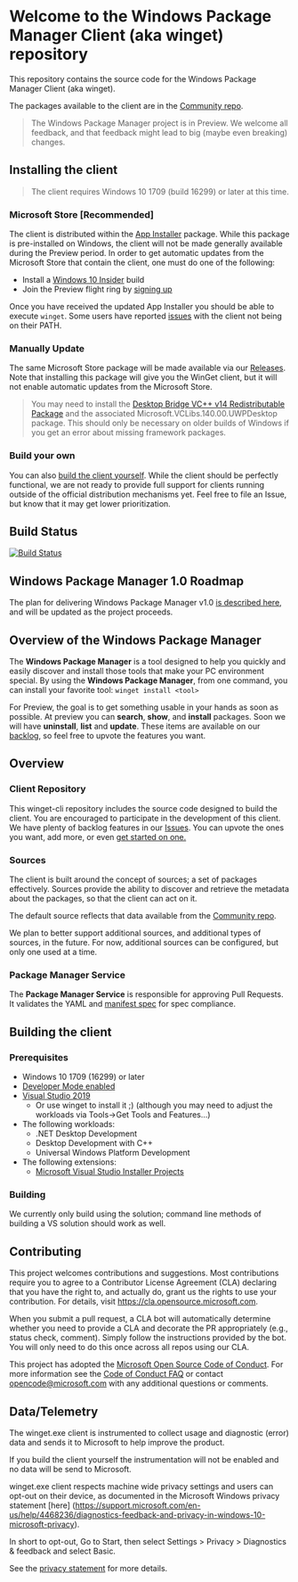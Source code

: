 # Welcome to the Windows Package Manager Client (aka winget) repository

This repository contains the source code for the Windows Package Manager Client (aka winget).

The packages available to the client are in the [Community repo](https://github.com/microsoft/winget-pkgs).

> The Windows Package Manager project is in Preview. We welcome all feedback, and that feedback might lead to big (maybe even breaking) changes.

## Installing the client

> The client requires Windows 10 1709 (build 16299) or later at this time.

### Microsoft Store [Recommended]

The client is distributed within the [App Installer](https://www.microsoft.com/en-us/p/app-installer/9nblggh4nns1) package. While this package is pre-installed on Windows, the client will not be made generally available during the Preview period. In order to get automatic updates from the Microsoft Store that contain the client, one must do one of the following:

* Install a [Windows 10 Insider](https://insider.windows.com/) build
* Join the Preview flight ring by [signing up](http://aka.ms/winget-InsiderProgram)

Once you have received the updated App Installer you should be able to execute `winget`. Some users have reported [issues](https://github.com/microsoft/winget-cli/issues/210) with the client not being on their PATH.

### Manually Update

The same Microsoft Store package will be made available via our [Releases](https://github.com/microsoft/winget-cli/releases). Note that installing this package will give you the WinGet client, but it will not enable automatic updates from the Microsoft Store.

> You may need to install the [Desktop Bridge VC++ v14 Redistributable Package](https://www.microsoft.com/en-us/download/details.aspx?id=53175) and the associated Microsoft.VCLibs.140.00.UWPDesktop package.
> This should only be necessary on older builds of Windows if you get an error about missing framework packages.

### Build your own

You can also [build the client yourself](#building-the-client). While the client should be perfectly functional, we are not ready to provide full support for clients running outside of the official distribution mechanisms yet. Feel free to file an Issue, but know that it may get lower prioritization.

## Build Status

[![Build Status](https://dev.azure.com/ms/winget-cli/_apis/build/status/microsoft.winget-cli?branchName=master)](https://dev.azure.com/ms/winget-cli/_build/latest?definitionId=344&branchName=master)

## Windows Package Manager 1.0 Roadmap
The plan for delivering Windows Package Manager v1.0 [is described here](doc/windows-package-manager-v1-roadmap.md), and will be updated as the project proceeds.

## Overview of the  Windows Package Manager
The **Windows Package Manager** is a tool designed to help you quickly and easily discover and install those tools that make your PC environment special.  By using the **Windows Package Manager**, from one command, you can install your favorite tool: 
```winget install <tool>```

For Preview, the goal is to get something usable in your hands as soon as possible. At preview you can **search**, **show**, and **install** packages.  Soon we will have **uninstall**, **list** and **update**.  These items are available on our [backlog](https://github.com/microsoft/winget-cli/issues), so feel free to upvote the features you want.

## Overview  

### Client Repository
This winget-cli repository includes the source code designed to build the client.  You are encouraged to participate in the development of this client. We have plenty of backlog features in our [Issues](https://github.com/microsoft/winget-cli/issues). You can upvote the ones you want, add more, or even [get started on one.](https://github.com/microsoft/winget-cli/projects/1)

### Sources
The client is built around the concept of sources; a set of packages effectively. Sources provide the ability to discover and retrieve the metadata about the packages, so that the client can act on it.

The default source reflects that data available from the [Community repo](https://github.com/microsoft/winget-pkgs).

We plan to better support additional sources, and additional types of sources, in the future. For now, additional sources can be configured, but only one used at a time.

### Package Manager Service 
The **Package Manager Service** is responsible for approving Pull Requests.  It validates the YAML and [manifest spec](/doc/ManifestSpecv0.1.md) for spec compliance.


## Building the client

### Prerequisites

* Windows 10 1709 (16299) or later
* [Developer Mode enabled](https://docs.microsoft.com/en-us/windows/uwp/get-started/enable-your-device-for-development)
* [Visual Studio 2019](https://visualstudio.microsoft.com/downloads/)
   * Or use winget to install it ;) (although you may need to adjust the workloads via Tools->Get Tools and Features...)
* The following workloads:
   * .NET Desktop Development
   * Desktop Development with C++
   * Universal Windows Platform Development
* The following extensions:
   * [Microsoft Visual Studio Installer Projects](https://marketplace.visualstudio.com/items?itemName=VisualStudioClient.MicrosoftVisualStudio2017InstallerProjects)

### Building

We currently only build using the solution; command line methods of building a VS solution should work as well.

## Contributing

This project welcomes contributions and suggestions.  Most contributions require you to agree to a
Contributor License Agreement (CLA) declaring that you have the right to, and actually do, grant us
the rights to use your contribution. For details, visit https://cla.opensource.microsoft.com.

When you submit a pull request, a CLA bot will automatically determine whether you need to provide
a CLA and decorate the PR appropriately (e.g., status check, comment). Simply follow the instructions
provided by the bot. You will only need to do this once across all repos using our CLA.

This project has adopted the [Microsoft Open Source Code of Conduct](https://opensource.microsoft.com/codeofconduct/).
For more information see the [Code of Conduct FAQ](https://opensource.microsoft.com/codeofconduct/faq/) or
contact [opencode@microsoft.com](mailto:opencode@microsoft.com) with any additional questions or comments.

## Data/Telemetry

The winget.exe client is instrumented to collect usage and diagnostic (error) data and sends it to Microsoft to help improve the product. 

If you build the client yourself the instrumentation will not be enabled and no data will be send to Microsoft.

winget.exe client respects machine wide privacy settings and users can opt-out on their device, as documented in the Microsoft Windows privacy statement [here] (https://support.microsoft.com/en-us/help/4468236/diagnostics-feedback-and-privacy-in-windows-10-microsoft-privacy).

In short to opt-out, Go to Start, then select Settings > Privacy > Diagnostics & feedback and select Basic. 

See the [privacy statement](privacy.md) for more details.

